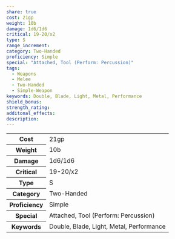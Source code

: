 ```yaml
---
share: true
cost: 21gp
weight: 10b
damage: 1d6/1d6
critical: 19-20/x2
type: S
range_increment: 
category: Two-Handed
proficiency: Simple
special: "Attached, Tool (Perform: Percussion)"
tags:
  - Weapons
  - Melee
  - Two-Handed
  - Simple-Weapon
keywords: Double, Blade, Light, Metal, Performance
shield_bonus: 
strength_rating: 
additonal_effects: 
description: 
---
```

<p><span dir="ltr" style="overflow-x: auto;"><table><tbody><tr><th dir="ltr">Cost</th><td dir="ltr">21gp</td></tr><tr><th dir="ltr">Weight</th><td dir="ltr">10b</td></tr><tr><th dir="ltr">Damage</th><td dir="ltr">1d6/1d6</td></tr><tr><th dir="ltr">Critical</th><td dir="ltr">19-20/x2</td></tr><tr><th dir="ltr">Type</th><td dir="ltr">S</td></tr><tr><th dir="ltr">Category</th><td dir="ltr">Two-Handed</td></tr><tr><th dir="ltr">Proficiency</th><td dir="ltr">Simple</td></tr><tr><th dir="ltr">Special</th><td dir="ltr">Attached, Tool (Perform: Percussion)</td></tr><tr><th dir="ltr">Keywords</th><td dir="ltr">Double, Blade, Light, Metal, Performance</td></tr></tbody></table></span></p>
